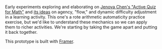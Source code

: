 Early experiments exploring and elaborating on [Jenova Chen's "Active Quiz for Math"](http://jenovachen.com/flowingames/implementations/math/index.htm) and [its ideas](http://www.jenovachen.com/flowingames/thesis.htm) on agency, "flow," and dynamic difficulty adjustment in a learning activity. This one's a rote arithmetic automaticity practice exercise, but we'd like to understand these mechanics so we can apply them to richer activities. We're starting by taking the game apart and putting it back together.

This prototype is built with [Framer](http://framerjs.com).